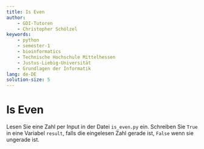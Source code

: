 ```yaml
---
title: Is Even
author:
    - GDI-Tutoren
    - Christopher Schölzel
keywords:
    - python
    - semester-1
    - bioinformatics
    - Technische Hochschule Mittelhessen
    - Justus-Liebig-Universität
    - Grundlagen der Informatik
lang: de-DE
solution-size: 5
---
```


# Is Even

Lesen Sie eine Zahl per Input in der Datei `is_even.py` ein. Schreiben Sie `True` in eine Variabel `result`, falls die eingelesen Zahl gerade ist, `False` wenn sie ungerade ist.